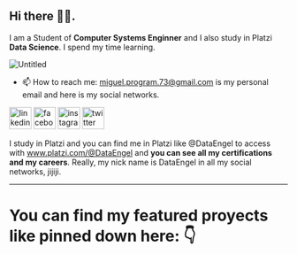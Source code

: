 ## Hi there 👋😄. 

I am a Student of **Computer Systems Enginner** and I also study in Platzi **Data Science**. I spend my time learning. 

![Untitled](https://user-images.githubusercontent.com/63415652/89370386-34626400-d6a6-11ea-8289-232a4ffd6c64.png)

* 📫 How to reach me: miguel.program.73@gmail.com is my personal email and here is my social networks. 

[<img src='https://cdn.jsdelivr.net/npm/simple-icons@3.0.1/icons/linkedin.svg' alt='linkedin' height='40'>](https://www.linkedin.com/in/dataengel/)  [<img src='https://cdn.jsdelivr.net/npm/simple-icons@3.0.1/icons/facebook.svg' alt='facebook' height='40'>](https://www.facebook.com/DataEngel/)  [<img src='https://cdn.jsdelivr.net/npm/simple-icons@3.0.1/icons/instagram.svg' alt='instagram' height='40'>](https://www.instagram.com/dataengel/?hl=es-la)  [<img src='https://cdn.jsdelivr.net/npm/simple-icons@3.0.1/icons/twitter.svg' alt='twitter' height='40'>](https://twitter.com/DataEngel) 

I study in Platzi and you can find me in Platzi like @DataEngel to access with www.platzi.com/@DataEngel and **you can see all my certifications and my careers**. Really, my nick name is DataEngel in all my social networks, jijiji. 

---

# You can find my featured proyects like pinned down here: 👇 
